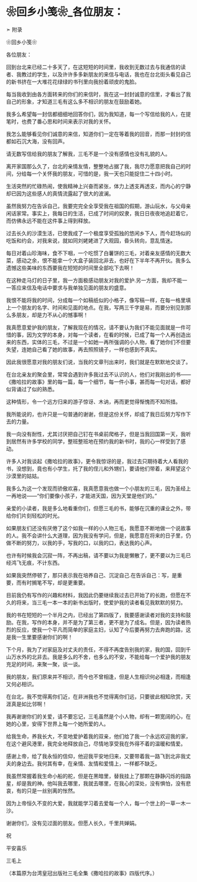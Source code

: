 # ❀回乡小笺❀_各位朋友：

➣ 附录

❀回乡小笺❀

各位朋友：

回到台北来已经二十多天了，在这短短的时间里，我收到无数过去与我通信的读者、我教过的学生，以及许许多多新朋友的来信与电话，我也在台北街头看见自己的新书挤在一大堆花花绿绿的书刊里向我扮着顽皮的鬼脸。

每当我收到由各方面转来的你们的来信时，我在这一封封诚意的信里，才看出了我自己的形象，才知道三毛有这么多不相识的朋友在鼓励着她。

我多么希望每一封信都细细地回答你们，因为我知道，每一个写信给我的人，在提笔时，也费了番心思和时间来表示对我的关怀。

我怎么能够看见你们诚意的来信，知道你们一定在等着我的回音，而那一封封的信都如石沉大海，没有回声。

请无数写信给我的朋友了解我，三毛不是一个没有感情也没有礼貌的人。

离开家国那么久了，台北的亲情友情，整整地占据了我，我尽力愿意把我自己的时间，分给每一个关怀我的朋友，可惜的是，我一天也只能捉住二十四小时。

生活突然的忙碌热闹，使我精神上兴奋而紧张，体力上透支再透支，而内心的宁静却已因为这些感人的真情流露起了很大的波澜。

虽然我努力在告诉自己，我要完完全全享受我在祖国的假期，游山玩水，与父母亲闲话家常。事实上，我每日的生活，已成了时间的奴隶，我日日夜夜地追赶着它，而仿佛永远不能在这件事上得到释放。

过去长久的沙漠生活，已使我成了一个极度享受孤独的悠闲乡下人，而今赶场似的吃饭和约会，对我来说，就如同刘姥姥进了大观园，昏头转向，意乱情迷。

每日对着山珍海味，食不下咽，一个吃惯了白薯饼的三毛，对着亲友感情的无数大菜，感动之余，恨不能拿一个大盒子装回北非去，也好在下半年不再开伙。我多么遗憾这些美味的东西要我在短短的时间里全部吃下去啊！

在这种走马灯的日子里，我一方面极感动朋友对我的爱护.另一方面，我却不能一一答应来信及电话中要求与我单独见面的朋友的盛意。

我恨不能将我的时间，分成每一个如稿纸似的小格子，像写稿一样，在每一格里填上一个朋友的名字、时间和见面的地点。在我，写两三千字是易，而要分别见到那么多朋友，却是力不从心的憾事啊！

我真愿意爱护我的朋友，了解我现在的情况，请不要认为我们不能见面就是一件可惜的事，因为文学的本身，对每一个读者，在看的时候，已成了每一个人再创造出来的东西，实体的三毛，不过是一个如她一再所强调的小人物，看了她你们不但要失望，连她自己看了她的故事，再去照照镜子，一样也感到不真实。

因此我很愿意对我的朋友们说，当我的文章刊出来时，我们就是在默默地交谈了。

在台北亲友的聚会里，常常会遇到许多我过去不认识的人，他们对我刚出的书——《撒哈拉的故事》里的每一篇，每一个细节，每一件小事，甚而每一句对话，都好似背诵过了似的熟悉。

这种情形，令一个远方归来的游子惊讶、木讷，再而更觉得惭愧而不知所措。

我所能说的，也许只是一句普通的谢谢，但是这份关怀，却成了我日后努力写作下去的力量。

我一向没有耐性，尤其讨厌把自己钉在书桌前爬格子，但是当我回国第一天，我听到居然有许多学校的同学，整班整班地在预约我的新书时，我的心一样受到了感动。

许多人对我谈起《撒哈拉的故事》，更令我惊讶的是，我过去只期待着大人看我的书，没想到，竟也有小学生，托了我的侄儿和外甥们，要请他们带着，来拜望这个沙漠里的姑姑。

我多么为这一个发现而骄傲欢喜，我真愿意我也做一个小朋友的三毛，因为圣经上一再地说——“你们要像小孩子，才能进天国，因为天堂是他们的。”

亲爱的小读者，我是多么地看重你们，但愿三毛的书，能够在沉重的课业之外，带给你们片刻轻松的时光。

如果朋友们还没有厌倦了这个如我一样的小人物三毛，我愿意不断地做一个说故事的人。我不会讲什么大道理，因为我没有学问，但是，我愿意在将来的日子里，仍做不断的努力，以我的手，写我的口，以我的口，表达我的心声。

也许有时候我会沉寂一阵，不再出稿，请不要以为我是懒散了，更不要以为三毛已经鸿飞无痕，不计东西。

如果我突然停顿了，那只表示我在培养自己、沉淀自己.在告诉自己：写，是重要，而有时搁笔不写，却是更重要。

目前我仍有写作的兴趣和材料，我因此仍要继续我过去已开始了的长跑，但愿在不久的将来，当三毛一本一本的新书出版时，使爱护我的读者看见我默默的努力。

我的书在短短的一个半月之内，已经出了第四版了，我要感谢读者对我的支持和鼓励。在我，写作的本身，并不是为了第三者，更不是为了成名。但是，因为读者热烈的反应，使我一个平凡而简单的家庭主妇，认知了今后要再努力去奔跑的路，这是我一生里要感谢你们的啊！

下个月，我为了对家庭及对丈夫的责任，不得不再度告别我的家，我的国，回到千山万水外的北非去。我是多么的不舍，也多么的不安，不能给每一个爱护我的朋友充足的时间，来聚一聚，谈一谈。

我的朋友，我们原来并不相识，而今也不曾相逢，但是人生相识何必相逢，而相逢又何必相识。

在台北，我不觉得离你们近，在非洲我也不觉得离你们远，只要彼此相知欣赏，天涯真是如比邻啊！

我再谢谢你们的关爱，请不要忘记，三毛虽然是个小人物，却有一颗宽阔的心，在她的心里，安得下世界上每一个她所爱的人。

给我生命，养我长大，不变地爱护着我的双亲，他们给了我一个永远欢迎我的家，在这个避风港里，我完全地释放自己，尽情地享受我在外得不着的温暖和情爱。

感谢上帝，给了我永恒的信仰，他迎我平安地归来，又要带着我一路飞到北非我丈夫的身边去。我何其有幸，在亲情、友情和爱情上，一样都不缺乏。

我虽然常握着我生命小船的舵，但是在黑暗里，替我挂上了那颗在静静闪烁的指路星，却是我的神。他叫我去哪里，我就去哪里，在我心的深处，没有惧怕，没有悲哀，有的只是一丝别离的怅然。

因为上帝恒久不变的大爱，我就能学习着去爱每一个人，每一个世上的一草一木一沙。

谢谢你们，没有见过面的朋友。但愿人长久，千里共婵娟。

祝

平安喜乐

三毛上

（本篇原为台湾皇冠出版社三毛全集《撒哈拉的故事》四版代序。）